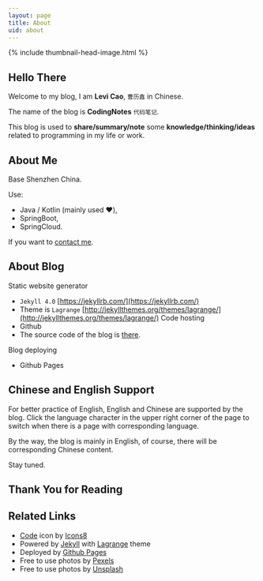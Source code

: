 ```yaml
---
layout: page
title: About
uid: about
---
```


{% include thumbnail-head-image.html %}

## Hello There

Welcome to my blog, I am **Levi Cao**, `曹历鑫` in Chinese.

The name of the blog is **CodingNotes** `代码笔记`.

This blog is used to **share/summary/note** some **knowledge/thinking/ideas** related to programming in my life or work.

## About Me

Base Shenzhen China.

Use:
* Java / Kotlin (mainly used ❤️),
* SpringBoot,
* SpringCloud.

If you want to [contact me](mailto:clixin@foxmail.com).

## About Blog

Static website generator
* `Jekyll 4.0` [https://jekyllrb.com/](https://jekyllrb.com/)
*  Theme is `Lagrange` [http://jekyllthemes.org/themes/lagrange/](http://jekyllthemes.org/themes/lagrange/)
Code hosting
* Github
* The source code of the blog is [there]().

Blog deploying
* Github Pages

## Chinese and English Support

For better practice of English, English and Chinese are supported by the blog. Click the language character in the upper right corner of the page to switch when there is a page with corresponding language.

By the way, the blog is mainly in English, of course, there will be corresponding Chinese content. 

Stay tuned.

## Thank You for Reading

## Related Links

* <a target="_blank" href="https://icons8.com/icons/set/code">Code</a> icon by <a target="_blank" href="https://icons8.com">Icons8</a>
* Powered by [Jekyll](https://jekyllrb.com/) with [Lagrange](http://jekyllthemes.org/themes/lagrange/) theme
* Deployed by [Github Pages](https://pages.github.com)
* Free to use photos by [Pexels](https://www.pexels.com/)
* Free to use photos by [Unsplash](https://unsplash.com)
